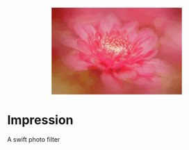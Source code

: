 <p align="center">
<img src="Images/logo.jpg" height="200" max-width="90%" alt="Impression" />
</p>

# Impression
A swift photo filter

